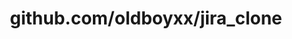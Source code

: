 ---
layout: post
title: github.com/oldboyxx/jira_clone
categories: link
tags: [انگلیسی, برنامه‌نویسی]
---